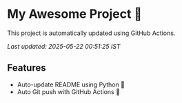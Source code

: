# My Awesome Project 🚀

This project is automatically updated using GitHub Actions.

_Last updated: 2025-05-22 00:51:25 IST_

## Features
- Auto-update README using Python 🐍
- Auto Git push with GitHub Actions 🤖
